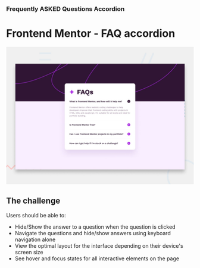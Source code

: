 ### Frequently ASKED Questions Accordion

# Frontend Mentor - FAQ accordion

![Design preview for the FAQ accordion coding challenge](./design/desktop-preview.jpg)

## The challenge

Users should be able to:

- Hide/Show the answer to a question when the question is clicked
- Navigate the questions and hide/show answers using keyboard navigation alone
- View the optimal layout for the interface depending on their device's screen size
- See hover and focus states for all interactive elements on the page
